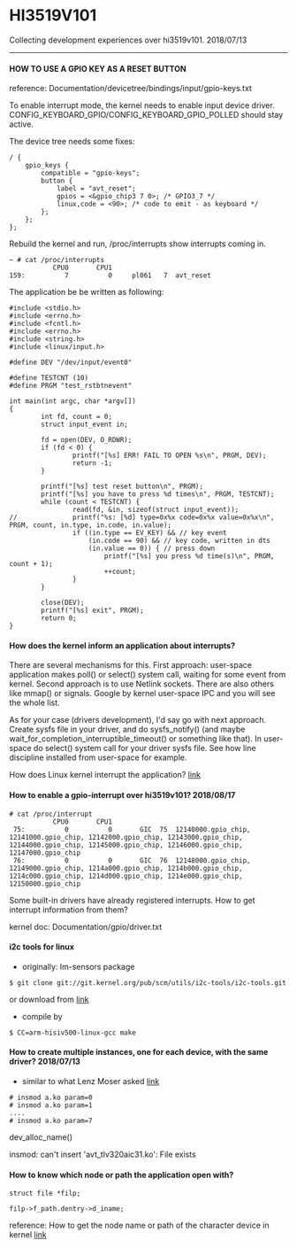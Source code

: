 # HI3519V101

Collecting development experiences over hi3519v101. 2018/07/13

----------

#### HOW TO USE A GPIO KEY AS A RESET BUTTON 

reference: Documentation/devicetree/bindings/input/gpio-keys.txt

To enable interrupt mode, the kernel needs to enable input device driver. CONFIG_KEYBOARD_GPIO/CONFIG_KEYBOARD_GPIO_POLLED should stay active.

The device tree needs some fixes:
`````````````````````
/ {
	gpio_keys {
		compatible = "gpio-keys";
		button {
			label = "avt_reset";
			gpios = <&gpio_chip3 7 0>; /* GPIO3_7 */
			linux,code = <90>; /* code to emit - as keyboard */
		};
	};
};
`````````````````````
Rebuild the kernel and run, /proc/interrupts show interrupts coming in.
`````````````````````
~ # cat /proc/interrupts 
           CPU0       CPU1   
159:          7          0     pl061   7  avt_reset
`````````````````````

The application be be written as following:
`````````````````````
#include <stdio.h>
#include <errno.h>
#include <fcntl.h>
#include <errno.h>
#include <string.h>
#include <linux/input.h>

#define DEV "/dev/input/event0"

#define TESTCNT (10)
#define PRGM "test_rstbtnevent"

int main(int argc, char *argv[])
{
        int fd, count = 0;
        struct input_event in;

        fd = open(DEV, O_RDWR);
        if (fd < 0) {
                printf("[%s] ERR! FAIL TO OPEN %s\n", PRGM, DEV);
                return -1;
        }

        printf("[%s] test reset button\n", PRGM);
        printf("[%s] you have to press %d times\n", PRGM, TESTCNT);
        while (count < TESTCNT) {
                read(fd, &in, sizeof(struct input_event));
//              printf("%s: [%d] type=0x%x code=0x%x value=0x%x\n", PRGM, count, in.type, in.code, in.value);
                if ((in.type == EV_KEY) && // key event
                    (in.code == 90) && // key code, written in dts
                    (in.value == 0)) { // press down
                        printf("[%s] you press %d time(s)\n", PRGM, count + 1);
                        ++count;
                }
        }

        close(DEV);
        printf("[%s] exit", PRGM);
        return 0;
}
`````````````````````
#### How does the kernel inform an application about interrupts?

There are several mechanisms for this. First approach: user-space application makes poll() or select() system call, waiting for some event from kernel. Second approach is to use Netlink sockets. There are also others like mmap() or signals. Google by kernel user-space IPC and you will see the whole list.

As for your case (drivers development), I'd say go with next approach. Create sysfs file in your driver, and do sysfs_notify() (and maybe wait_for_completion_interruptible_timeout() or something like that). In user-space do select() system call for your driver sysfs file. See how line discipline installed from user-space for example.

How does Linux kernel interrupt the application? [link](https://stackoverflow.com/questions/29673304/how-does-linux-kernel-interrupt-the-application)

#### How to enable a gpio-interrupt over hi3519v101? 2018/08/17
```
# cat /proc/interrupt
           CPU0       CPU1       
 75:          0          0       GIC  75  12140000.gpio_chip, 12141000.gpio_chip, 12142000.gpio_chip, 12143000.gpio_chip, 12144000.gpio_chip, 12145000.gpio_chip, 12146000.gpio_chip, 12147000.gpio_chip
 76:          0          0       GIC  76  12148000.gpio_chip, 12149000.gpio_chip, 1214a000.gpio_chip, 1214b000.gpio_chip, 1214c000.gpio_chip, 1214d000.gpio_chip, 1214e000.gpio_chip, 12150000.gpio_chip
```
Some built-in drivers have already registered interrupts. How to get interrupt information from them?

kernel doc: Documentation/gpio/driver.txt

#### i2c tools for linux

* originally: lm-sensors package

`````
$ git clone git://git.kernel.org/pub/scm/utils/i2c-tools/i2c-tools.git
`````
or download from [link](https://www.kernel.org/pub/software/utils/i2c-tools/)

* compile by
````````
$ CC=arm-hisiv500-linux-gcc make
````````

#### How to create multiple instances, one for each device, with the same driver? 2018/07/13

* similar to what Lenz Moser asked [link](http://www.linuxforums.org/forum/kernel/132637-how-load-kernel-module-twice.html)
````````````````````
# insmod a.ko param=0
# insmod a.ko param=1
....
# insmod a.ko param=7
````````````````````

dev_alloc_name(<name>)

insmod: can't insert 'avt_tlv320aic31.ko': File exists

#### How to know which node or path the application open with?

````````````````````````````
struct file *filp;

filp->f_path.dentry->d_iname;
````````````````````````````

reference: How to get the node name or path of the character device in kernel [link](https://stackoverflow.com/questions/40927526/how-to-get-the-node-name-or-path-of-the-character-device-in-kernel)

